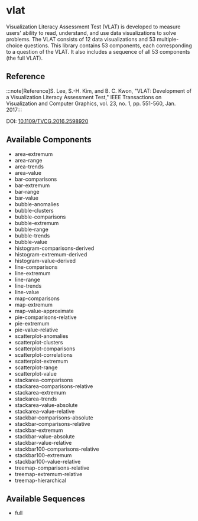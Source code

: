 
# vlat



Visualization Literacy Assessment Test (VLAT) is developed to measure users' ability to read, understand, and use data visualizations to solve problems. The VLAT consists of 12 data visualizations and 53 multiple-choice questions. This library contains 53 components, each corresponding to a question of the VLAT. It also includes a sequence of all 53 components (the full VLAT).

## Reference

:::note[Reference]S. Lee, S.-H. Kim, and B. C. Kwon, "VLAT: Development of a Visualization Literacy Assessment Test," IEEE Transactions on Visualization and Computer Graphics, vol. 23, no. 1, pp. 551-560, Jan. 2017:::

DOI: [10.1109/TVCG.2016.2598920](https://doi.org/10.1109/TVCG.2016.2598920)



## Available Components

- area-extremum
- area-range
- area-trends
- area-value
- bar-comparisons
- bar-extremum
- bar-range
- bar-value
- bubble-anomalies
- bubble-clusters
- bubble-comparisons
- bubble-extremum
- bubble-range
- bubble-trends
- bubble-value
- histogram-comparisons-derived
- histogram-extremum-derived
- histogram-value-derived
- line-comparisons
- line-extremum
- line-range
- line-trends
- line-value
- map-comparisons
- map-extremum
- map-value-approximate
- pie-comparisons-relative
- pie-extremum
- pie-value-relative
- scatterplot-anomalies
- scatterplot-clusters
- scatterplot-comparisons
- scatterplot-correlations
- scatterplot-extremum
- scatterplot-range
- scatterplot-value
- stackarea-comparisons
- stackarea-comparisons-relative
- stackarea-extremum
- stackarea-trends
- stackarea-value-absolute
- stackarea-value-relative
- stackbar-comparisons-absolute
- stackbar-comparisons-relative
- stackbar-extremum
- stackbar-value-absolute
- stackbar-value-relative
- stackbar100-comparisons-relative
- stackbar100-extremum
- stackbar100-value-relative
- treemap-comparisons-relative
- treemap-extremum-relative
- treemap-hierarchical

## Available Sequences

- full
